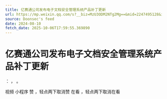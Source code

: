 ```yaml
---
title: 亿赛通公司发布电子文档安全管理系统产品补丁更新
url: https://mp.weixin.qq.com/s?__biz=MzU3ODM2NTg2Mg==&mid=2247495128&idx=2&sn=6ff47b745c3769ea5f57f3cfe57ee8f0
source: Doonsec's feed
date: 2024-08-10
fetch_date: 2025-10-06T17:59:55.369890
---
```


# 亿赛通公司发布电子文档安全管理系统产品补丁更新

：
，
。

视频
小程序
赞
，轻点两下取消赞
在看
，轻点两下取消在看